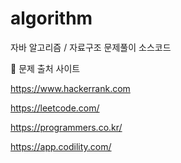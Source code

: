 # algorithm
자바 알고리즘 / 자료구조 문제풀이 소스코드

:bookmark_tabs: 문제 출처 사이트

https://www.hackerrank.com

https://leetcode.com/

https://programmers.co.kr/

https://app.codility.com/
